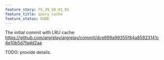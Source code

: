 ```yaml
---
feature_story: FS_39_58_01_91
feature_title: query cache
feature_status: DONE
---
```


The initial commit with LRU cache:
https://github.com/argrelay/argrelay/commit/dce699a99355f84a85923141c4e10b5d7fadd2aa

TODO: provide details. 
